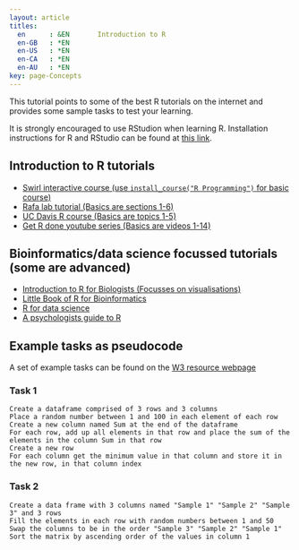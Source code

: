 ```yaml
---
layout: article
titles:
  en      : &EN       Introduction to R
  en-GB   : *EN
  en-US   : *EN
  en-CA   : *EN
  en-AU   : *EN
key: page-Concepts
---
```



This tutorial points to some of the best R tutorials on the internet and provides some sample tasks to test your learning.<br>

It is strongly encouraged to use RStudion when learning R. Installation instructions for R and RStudio can be found at [this link](https://rstudio-education.github.io/hopr/starting.html).

## Introduction to R tutorials
*  [Swirl interactive course (use `install_course("R Programming")` for basic course)](https://swirlstats.com/students.html)
* [Rafa lab tutorial (Basics are sections 1-6)](http://rafalab.dfci.harvard.edu/dsbook/getting-started.html)
* [UC Davis R course (Basics are topics 1-5)](https://ucdavis-bioinformatics-training.github.io/2021-March-Introduction-to-R-for-Bioinformatics/R/Intro2R_main)
* [Get R done youtube series (Basics are videos 1-14)](https://www.youtube.com/playlist?list=PLmNgrNF3pZqg2GPmcIAWDa1A2-cAfbX37)

## Bioinformatics/data science focussed tutorials (some are advanced)
* [Introduction to R for Biologists (Focusses on visualisations)](https://melbournebioinformatics.github.io/r-intro-biologists/intro_r_biologists.html)
* [Little Book of R for Bioinformatics](https://a-little-book-of-r-for-bioinformatics.readthedocs.io/en/latest/)
* [R for data science](https://r4ds.had.co.nz/index.html)
* [A psychologists guide to R](https://github.com/seanchrismurphy/A-Psychologists-Guide-to-R/tree/master)

## Example tasks as pseudocode
A set of example tasks can be found on the [W3 resource webpage](https://www.w3resource.com/r-programming-exercises/)
### Task 1
```console
Create a dataframe comprised of 3 rows and 3 columns
Place a random number between 1 and 100 in each element of each row
Create a new column named Sum at the end of the dataframe
For each row, add up all elements in that row and place the sum of the elements in the column Sum in that row
Create a new row
For each column get the minimum value in that column and store it in the new row, in that column index
```
### Task 2
```console
Create a data frame with 3 columns named "Sample 1" "Sample 2" "Sample 3" and 3 rows
Fill the elements in each row with random numbers between 1 and 50
Swap the columns to be in the order "Sample 3" "Sample 2" "Sample 1"
Sort the matrix by ascending order of the values in column 1
```
